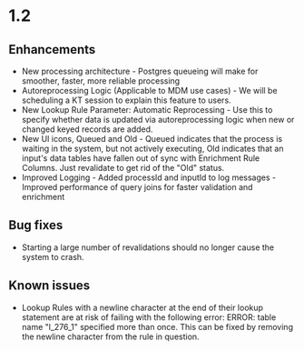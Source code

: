 # 1.2

## Enhancements

* New processing architecture - Postgres queueing will make for smoother, faster, more reliable processing 
* Autoreprocessing Logic \(Applicable to MDM use cases\) - We will be scheduling a KT session to explain this feature to users. 
* New Lookup Rule Parameter: Automatic Reprocessing - Use this to specify whether data is updated via autoreprocessing logic when new or changed keyed records are added. 
* New UI icons, Queued and Old - Queued indicates that the process is waiting in the system, but not actively executing, Old indicates that an input's data tables have fallen out of sync with Enrichment Rule Columns. Just revalidate to get rid of the "Old" status. 
* Improved Logging - Added processId and inputId to log messages -Improved performance of query joins for faster validation and enrichment

## Bug fixes

* Starting a large number of revalidations should no longer cause the system to crash.

## Known issues

* Lookup Rules with a newline character at the end of their lookup statement are at risk of failing with the following error: ERROR: table name "l\_276\_1" specified more than once. This can be fixed by removing the newline character from the rule in question.

